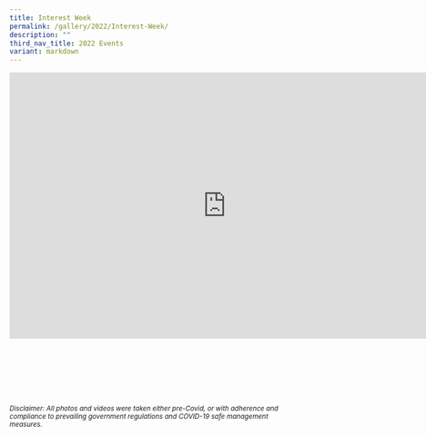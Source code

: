 ```yaml
---
title: Interest Week
permalink: /gallery/2022/Interest-Week/
description: ""
third_nav_title: 2022 Events
variant: markdown
---
```

<iframe allowfullscreen="true" height="469" width="760" frameborder="0" src="https://docs.google.com/presentation/d/e/2PACX-1vSyqDbmqjqF-MFucpDIYj7FAff5fuav8J6V_o8ehE-0lhWz8awTrj6tKArDtAQndV4pN-9kcuZ6BUFY/embed?start=true&amp;loop=true&amp;delayms=3000"></iframe>

<br><br><br><br><br><br>
<sup>_Disclaimer: All photos and videos were taken either pre-Covid, or with adherence and compliance to prevailing government regulations and COVID-19 safe management measures._</sup>